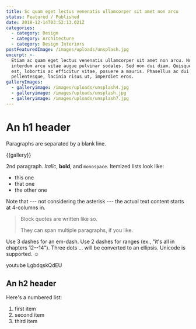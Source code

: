 ```yaml
---
title: Sc quam eget lectus venenatis ullamcorper sit amet non arcu
status: Featured / Published
date: 2018-12-14T03:52:13.021Z
categories:
  - category: Design
  - category: Architecture
  - category: Design Interiors
postFeaturedImage: /images/uploads/unsplash.jpg
excerpt: >-
  Etiam ac quam eget lectus venenatis ullamcorper sit amet non arcu. Nullam
  interdum arcu vitae augue pulvinar sodales. Sed non dui diam. Quisque lectus
  est, lobortis ac efficitur vitae, posuere a mauris. Phasellus ac dui
  pellentesque, lacinia risus ut, imperdiet eros.
galleryImages:
  - galleryimage: /images/uploads/unsplash4.jpg
  - galleryimage: /images/uploads/unsplash.jpg
  - galleryimage: /images/uploads/unsplash7.jpg
---
```


# An h1 header

Paragraphs are separated by a blank line.

{{gallery}}

2nd paragraph. _Italic_, **bold**, and `monospace`. Itemized lists
look like:

* this one
* that one
* the other one

Note that --- not considering the asterisk --- the actual text
content starts at 4-columns in.

> Block quotes are
> written like so.
>
> They can span multiple paragraphs,
> if you like.

Use 3 dashes for an em-dash. Use 2 dashes for ranges (ex., "it's all
in chapters 12--14"). Three dots ... will be converted to an ellipsis.
Unicode is supported. ☺

youtube LgbdqskQdEU

## An h2 header

Here's a numbered list:

1. first item
2. second item
3. third item

